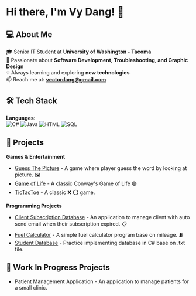 # Hi there, I'm Vy Dang! 👋

## 💻 About Me
🎓 Senior IT Student at **University of Washington - Tacoma**  
🚀 Passionate about **Software Development, Troubleshooting, and Graphic Design**  
💡 Always learning and exploring **new technologies**  
📫 Reach me at: **vectordang@gmail.com**  

## 🛠 Tech Stack
**Languages:**  
![C#](https://img.shields.io/badge/C%23-239120?style=for-the-badge&logo=c-sharp&logoColor=white)
![Java](https://img.shields.io/badge/Java-ED8B00?style=for-the-badge&logo=java&logoColor=white)
![HTML](https://img.shields.io/badge/HTML5-E34F26?style=for-the-badge&logo=html5&logoColor=white)
![SQL](https://img.shields.io/badge/SQL-4479A1?style=for-the-badge&logo=postgresql&logoColor=white)

## 📌 Projects
**Games & Entertainment** 
* [Guess The Picture](https://github.com/vextorz/Guess-Picture-Name) - A game where player guess the word by looking at picture. 🖼
* [Game of Life](https://github.com/vextorz/Game-of-Life) - A classic Conway's Game of Life 🟢
* [TicTacToe](https://github.com/vextorz/TicTacToe) - A classic ❌ ⭕ game.

**Programming Projects** 
* [Client Subscription Database](https://github.com/vextorz/ClientDatabase) - An application to manage client with auto send email when their subscription expired. 📋
* [Fuel Calculator](https://github.com/vextorz/Mileage-Fuel-Calculator) - A simple fuel calculator program base on mileage. ⛽
* [Student Database](https://github.com/vextorz/StudentDbApp) - Practice implementing database in C# base on .txt file.

## 🔧 Work In Progress Projects
* Patient Management Application - An application to manage patients for a small clinic. 
